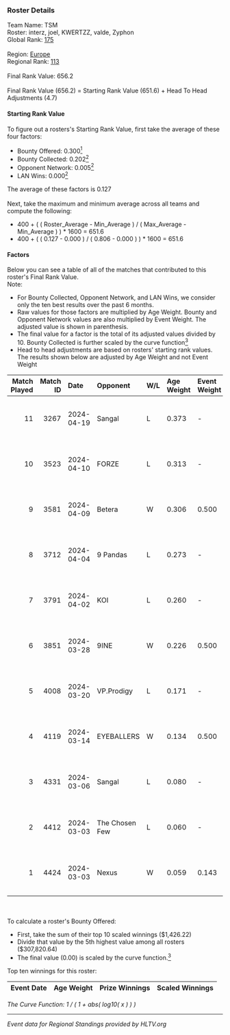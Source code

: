 ### Roster Details<br />
Team Name: TSM<br />
Roster: interz, joel, KWERTZZ, valde, Zyphon<br />
Global Rank: [175](../../standings_global_2024_08_21.md)<br />
<br />
Region: [Europe]( ../../standings_europe_2024_08_21.md)<br />
Regional Rank: [113]( ../../standings_europe_2024_08_21.md)<br />
<br />
Final Rank Value:  656.2<br />
<br />
Final Rank Value (656.2) = Starting Rank Value (651.6) + Head To Head Adjustments (4.7)<br />

#### Starting Rank Value<br />
To figure out a rosters's Starting Rank Value, first take the average of these four factors:<br />
- Bounty Offered: 0.300[<sup>1</sup>](#table2)
- Bounty Collected: 0.202[<sup>2</sup>](#table1)
- Opponent Network: 0.005[<sup>2</sup>](#table1)
- LAN Wins: 0.000[<sup>2</sup>](#table1)

The average of these factors is 0.127<br />
<br />
Next, take the maximum and minimum average across all teams and compute the following:<br />
- 400 + ( ( Roster_Average - Min_Average ) / ( Max_Average - Min_Average ) ) * 1600 = 651.6
- 400 + ( ( 0.127 - 0.000 ) / ( 0.806 - 0.000 ) ) * 1600 = 651.6


#### Factors<br />
Below you can see a table of all of the matches that contributed to this roster's Final Rank Value.<br />
Note:<br />

- For Bounty Collected, Opponent Network, and LAN Wins, we consider only the ten best results over the past 6 months.
- Raw values for those factors are multiplied by Age Weight. Bounty and Opponent Network values are also multiplied by Event Weight. The adjusted value is shown in parenthesis.
- The final value for a factor is the total of its adjusted values divided by 10. Bounty Collected is further scaled by the curve function[<sup>3</sup>](#curveFunction)
- Head to head adjustments are based on rosters' starting rank values. The results shown below are adjusted by Age Weight and not Event Weight
<span id="table1"></span><br />


| Match Played | Match ID | Date       | Opponent       | W/L | Age Weight | Event Weight | Bounty Collected | Opponent Network | LAN Wins  | H2H Adj. | Roster                               |
| -: | -: | :- | :- | :- | :- | :- | :- | :- | :- | -: | :- |
|           11 |     3267 | 2024-04-19 | Sangal         | L   | 0.373      | -            | -                | -                | -         |    -0.66 | interz, joel, KWERTZZ, valde, Zyphon |
|           10 |     3523 | 2024-04-10 | FORZE          | L   | 0.313      | -            | -                | -                | -         |    -2.38 | joel, KWERTZZ, MoDo, valde, Zyphon   |
|            9 |     3581 | 2024-04-09 | Betera         | W   | 0.306      | 0.500        | 0.005 (0.001)    | 0.023 (0.004)    | 0 (0.000) |     5.33 | joel, KWERTZZ, MoDo, valde, Zyphon   |
|            8 |     3712 | 2024-04-04 | 9 Pandas       | L   | 0.273      | -            | -                | -                | -         |    -1.15 | joel, KWERTZZ, poizon, valde, Zyphon |
|            7 |     3791 | 2024-04-02 | KOI            | L   | 0.260      | -            | -                | -                | -         |    -1.02 | joel, KWERTZZ, poizon, valde, Zyphon |
|            6 |     3851 | 2024-03-28 | 9INE           | W   | 0.226      | 0.500        | 0.000 (0.000)    | 0.053 (0.006)    | 0 (0.000) |     2.30 | joel, KWERTZZ, poizon, valde, Zyphon |
|            5 |     4008 | 2024-03-20 | VP.Prodigy     | L   | 0.171      | -            | -                | -                | -         |    -1.40 | joel, KWERTZZ, poizon, valde, Zyphon |
|            4 |     4119 | 2024-03-14 | EYEBALLERS     | W   | 0.134      | 0.500        | 0.005 (0.000)    | 0.550 (0.037)    | 0 (0.000) |     3.36 | interz, joel, MoDo, valde, Zyphon    |
|            3 |     4331 | 2024-03-06 | Sangal         | L   | 0.080      | -            | -                | -                | -         |    -0.13 | interz, JACKZ, joel, poizon, valde   |
|            2 |     4412 | 2024-03-03 | The Chosen Few | L   | 0.060      | -            | -                | -                | -         |    -0.95 | joel, KWERTZZ, poizon, valde, Zyphon |
|            1 |     4424 | 2024-03-03 | Nexus          | W   | 0.059      | 0.143        | 0.012 (0.000)    | 0.489 (0.004)    | 0 (0.000) |     1.35 | joel, KWERTZZ, poizon, valde, Zyphon |

<br />
<span id="table2"></span><br />
To calculate a roster's Bounty Offered:<br />

- First, take the sum of their top 10 scaled winnings ($1,426.22)
- Divide that value by the 5th highest value among all rosters ($307,820.64)
- The final value (0.00) is scaled by the curve function.[<sup>3</sup>](#curveFunction)

Top ten winnings for this roster:<br />

| Event Date | Age Weight | Prize Winnings | Scaled Winnings |
| :- | -: | :- | :- |


<span id="curveFunction"></span>_The Curve Function: 1 / ( 1 + abs( log10( x ) ) )_<br />

---
_Event data for Regional Standings provided by HLTV.org_<br />
